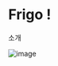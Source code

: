 # Frigo !

소개

![image](https://user-images.githubusercontent.com/108961843/202452391-a4921cc4-9b8c-4a3a-bbf4-7d8d942c1223.png)

















